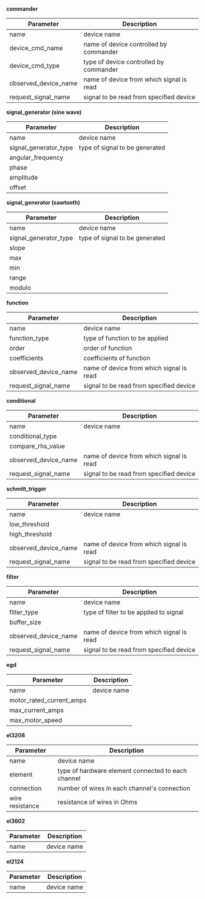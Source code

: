 **commander**

| Parameter | Description |
| --------- | ----------- |
| name | device name |
| device_cmd_name | name of device controlled by commander |
| device_cmd_type | type of device controlled by commander |
| observed_device_name | name of device from which signal is read |
| request_signal_name | signal to be read from specified device |

**signal_generator (sine wave)**

| Parameter | Description |
| --------- | ----------- |
| name | device name |
| signal_generator_type | type of signal to be generated |
| angular_frequency |  |
| phase |  |
| amplitude |  |
| offset |  |

**signal_generator (sawtooth)**

| Parameter | Description |
| --------- | ----------- |
| name | device name |
| signal_generator_type | type of signal to be generated |
| slope |  |
| max |  |
| min |  |
| range |  |
| modulo |  |

**function**

| Parameter | Description |
| --------- | ----------- |
| name | device name |
| function_type | type of function to be applied |
| order | order of function |
| coefficients | coefficients of function |
| observed_device_name | name of device from which signal is read |
| request_signal_name | signal to be read from specified device |

**conditional**

| Parameter | Description |
| --------- | ----------- |
| name | device name |
| conditional_type |  |
| compare_rhs_value |  |
| observed_device_name | name of device from which signal is read |
| request_signal_name | signal to be read from specified device |

**schmitt_trigger**

| Parameter | Description |
| --------- | ----------- |
| name | device name |
| low_threshold |  |
| high_threshold |  |
| observed_device_name | name of device from which signal is read |
| request_signal_name | signal to be read from specified device |

**filter**

| Parameter | Description |
| --------- | ----------- |
| name | device name |
| filter_type | type of filter to be applied to signal |
| buffer_size |  |
| observed_device_name | name of device from which signal is read |
| request_signal_name | signal to be read from specified device |

**egd**

| Parameter | Description |
| --------- | ----------- |
| name | device name |
| motor_rated_current_amps |  |
| max_current_amps |  |
| max_motor_speed |  |

**el3208**

| Parameter | Description |
| --------- | ----------- |
| name | device name |
| element | type of hardware element connected to each channel |
| connection | number of wires in each channel's connection |
| wire resistance | resistance of wires in Ohms |

**el3602**

| Parameter | Description |
| --------- | ----------- |
| name | device name |

**el2124** 

| Parameter | Description |
| --------- | ----------- |
| name | device name |
